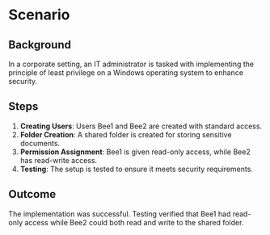 # Scenario

## Background
In a corporate setting, an IT administrator is tasked with implementing the principle of least privilege on a Windows operating system to enhance security.

## Steps

1. **Creating Users**: Users Bee1 and Bee2 are created with standard access.
2. **Folder Creation**: A shared folder is created for storing sensitive documents.
3. **Permission Assignment**: Bee1 is given read-only access, while Bee2 has read-write access.
4. **Testing**: The setup is tested to ensure it meets security requirements.

## Outcome

The implementation was successful. Testing verified that Bee1 had read-only access while Bee2 could both read and write to the shared folder.
